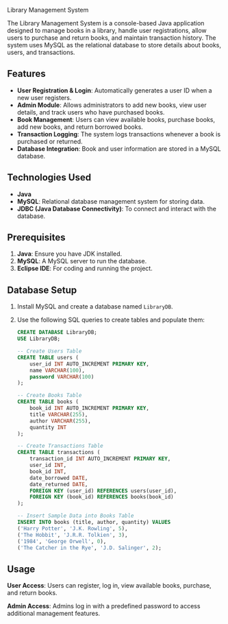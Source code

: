 
Library Management System

The Library Management System is a console-based Java application designed to manage books in a library, handle user registrations, allow users to purchase and return books, and maintain transaction history. The system uses MySQL as the relational database to store details about books, users, and transactions.


## Features
- **User Registration & Login**: Automatically generates a user ID when a new user registers.
- **Admin Module**: Allows administrators to add new books, view user details, and track users who have purchased books.
- **Book Management**: Users can view available books, purchase books, add new books, and return borrowed books.
- **Transaction Logging**: The system logs transactions whenever a book is purchased or returned.
- **Database Integration**: Book and user information are stored in a MySQL database.


 ## Technologies Used

 - **Java**
- **MySQL**: Relational database management system for storing data.
- **JDBC (Java Database Connectivity)**: To connect and interact with the database.

##  Prerequisites
1. **Java**: Ensure you have JDK installed.
2. **MySQL**: A MySQL server to run the database.
3. **Eclipse IDE**: For coding and running the project.
##  Database Setup
1. Install MySQL and create a database named `LibraryDB`.
2. Use the following SQL queries to create tables and populate them:
   
   ```sql
   CREATE DATABASE LibraryDB;
   USE LibraryDB;
   
   -- Create Users Table
   CREATE TABLE users (
       user_id INT AUTO_INCREMENT PRIMARY KEY,
       name VARCHAR(100),
       password VARCHAR(100)
   );
   
   -- Create Books Table
   CREATE TABLE books (
       book_id INT AUTO_INCREMENT PRIMARY KEY,
       title VARCHAR(255),
       author VARCHAR(255),
       quantity INT
   );
   
   -- Create Transactions Table
   CREATE TABLE transactions (
       transaction_id INT AUTO_INCREMENT PRIMARY KEY,
       user_id INT,
       book_id INT,
       date_borrowed DATE,
       date_returned DATE,
       FOREIGN KEY (user_id) REFERENCES users(user_id),
       FOREIGN KEY (book_id) REFERENCES books(book_id)
   );
   
   -- Insert Sample Data into Books Table
   INSERT INTO books (title, author, quantity) VALUES
   ('Harry Potter', 'J.K. Rowling', 5),
   ('The Hobbit', 'J.R.R. Tolkien', 3),
   ('1984', 'George Orwell', 0),
   ('The Catcher in the Rye', 'J.D. Salinger', 2);

## Usage
**User Access**: Users can register, log in, view available books, purchase, and return books.

**Admin Access**: Admins log in with a predefined password to access additional management features.
